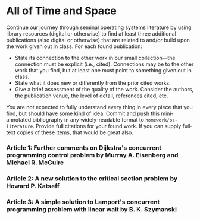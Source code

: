 # All of Time and Space

Continue our journey through seminal operating systems literature by using library resources (digital or otherwise) to find at least three additional publications (also digital or otherwise) that are related to and/or build upon the work given out in class. For each found publication:

* State its connection to the other work in our small collection—the connection must be explicit (i.e., cited). Connections may be to the other work that you find, but at least one must point to something given out in class.
* State what it does new or differently from the prior cited works.
* Give a brief assessment of the quality of the work. Consider the authors, the publication venue, the level of detail, references cited, etc.

You are not expected to fully understand every thing in every piece that you find, but should have some kind of idea.
Commit and push this mini-annotated bibliography in any widely-readable format to `homework/os-literature`. Provide full citations for your found work. If you can supply full-text copies of these items, that would be great also.

### Article 1: Further comments on Dijkstra's concurrent programming control problem by Murray A. Eisenberg and Michael R. McGuire

### Article 2: A new solution to the critical section problem by Howard P. Katseff

### Article 3: A simple solution to Lamport's concurrent programming problem with linear wait by B. K. Szymanski